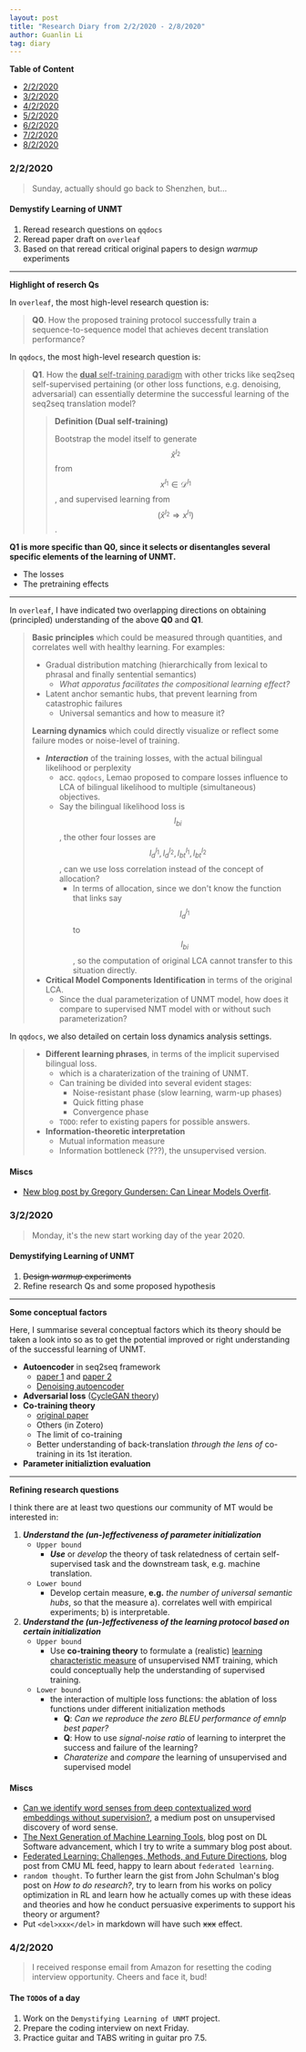 ```yaml
---
layout: post
title: "Research Diary from 2/2/2020 - 2/8/2020"
author: Guanlin Li
tag: diary
---
```


**Table of Content**

* [2/2/2020](#2/2/2020)
* [3/2/2020](#3/2/2020)
* [4/2/2020](#3/2/2020)
* [5/2/2020](#3/2/2020)
* [6/2/2020](#3/2/2020)
* [7/2/2020](#3/2/2020)
* [8/2/2020](#3/2/2020)

### 2/2/2020

> Sunday, actually should go back to Shenzhen, but...

#### Demystify Learning of UNMT

1. Reread research questions on `qqdocs`
2. Reread paper draft on `overleaf`
3. Based on that reread critical original papers to design *warmup* experiments

---

**Highlight of reserch Qs**

In `overleaf`, the most high-level research question is:

> **Q0**. How the proposed training protocol successfully train a sequence-to-sequence model that achieves decent translation performance?

In `qqdocs`, the most high-level research question is:

> **Q1**. How the <u>**dual** self-training paradigm</u> with other tricks like seq2seq self-supervised pertaining (or other loss functions, e.g. denoising, adversarial) can essentially determine the successful learning of the seq2seq translation model?
>
> > **Definition (Dual self-training)**
> >
> > Bootstrap the model itself to generate $$\hat{x}^{l_2}$$ from $$x^{l_1} \in \mathcal{D}^{l_1}$$, and supervised learning from $$(\hat{x}^{l_2} \Rightarrow x^{l_1})$$.

**Q1 is more specific than Q0, since it selects or disentangles several specific elements of the learning of UNMT.**

- The losses
- The pretraining effects

---

In `overleaf`,  I have indicated two overlapping directions on obtaining (principled) understanding of the above **Q0** and **Q1**.

> **Basic principles** which could be measured through quantities, and correlates well with healthy learning. For examples:
>
> - Gradual distribution matching (hierarchically from lexical to phrasal and finally sentential semantics)
>   - *What apporatus facilitates the compositional learning effect?*
> - Latent anchor semantic hubs, that prevent learning from catastrophic failures
>   - Universal semantics and how to measure it?
>
> **Learning dynamics** which could directly visualize or reflect some failure modes or noise-level of training.
>
> - ***Interaction*** of the training losses, with the actual bilingual likelihood or perplexity
>   - acc. `qqdocs`, Lemao proposed to compare losses influence to LCA of  bilingual likelihood to multiple (simultaneous) objectives.
>   - Say the bilingual likelihood loss is $$l_{bi}$$, the other four losses are $$l_{d}^{l_1}, l_{d}^{l_2}, l_{bt}^{l_1}, l_{bt}^{l_2}$$, can we use loss correlation instead of the concept of allocation?
>     - In terms of allocation, since we don't know the function that links say $$l_{d}^{l_1}$$ to $$l_{bi}$$, so the computation of original LCA cannot transfer to this situation directly.
> - **Critical Model Components Identification** in terms of the original LCA. 
>   - Since the dual parameterization of UNMT model, how does it compare to supervised NMT model with or without such parameterization?

In `qqdocs`, we also detailed on certain loss dynamics analysis settings.

> - **Different learning phrases**, in terms of the implicit supervised bilingual loss.
>   - which is a charaterization of the training of UNMT.
>   - Can training be divided into several evident stages:
>     - Noise-resistant phase (slow learning, warm-up phases)
>     - Quick fitting phase
>     - Convergence phase
>   - `TODO`: refer to existing papers for possible answers.
> - **Information-theoretic interpretation**
>   - Mutual information measure
>   - Information bottleneck (???), the unsupervised version.



#### Miscs

- [New blog post by Gregory Gundersen: Can Linear Models Overfit](http://gregorygundersen.com/blog/2020/01/31/linear-overfitting/).



### 3/2/2020

> Monday, it's the new start working day of the year 2020.

#### Demystifying Learning of UNMT

1. <del>Design *warmup* experiments</del>
2. Refine research Qs and some proposed hypothesis

---

**Some conceptual factors**

Here, I summarise several conceptual factors which its theory should be taken a look into so as to get the potential improved or right understanding of the successful learning of UNMT.

- **Autoencoder** in seq2seq framework
  - [paper 1](https://arxiv.org/pdf/1907.04944.pdf) and [paper 2](https://openreview.net/forum?id=ryl3blSFPr)
  - [Denoising autoencoder](http://www.jmlr.org/papers/volume11/vincent10a/vincent10a.pdf)
- **Adversarial loss** ([CycleGAN theory](https://openreview.net/forum?id=B1eWOJHKvB))
- **Co-training theory**
  - [original paper](https://www.cs.cmu.edu/~avrim/Papers/cotrain.pdf)
  - Others (in Zotero)
  - The limit of co-training
  - Better understanding of back-translation *through the lens of* co-training in its 1st iteration.
- **Parameter initializtion evaluation**

---

**Refining research questions**

I think there are at least two questions our community of MT would be interested in:

1. ***Understand the (un-)effectiveness of parameter initialization***
   - `Upper bound`
     - ***Use*** or *develop* the theory of task relatedness of certain self-supervised task and the downstream task, e.g. machine translation.
   - `Lower bound`
     - Develop certain measure, **e.g.** *the number of universal semantic hubs*, so that the measure a). correlates well with empirical experiments; b) is interpretable.
2. ***Understand the (un-)effectiveness of the learning protocol based on certain initialization***
   - `Upper bound`
     - Use **co-training theory** to formulate a (realistic) <u>learning characteristic measure</u> of unsupervised NMT training, which could conceptually help the understanding of supervised training.
   - `Lower bound`
     - the interaction of multiple loss functions: the ablation of loss functions under different initialization methods
       - **Q**: *Can we reproduce the zero BLEU performance of emnlp best paper?*
       - **Q**: How to use *signal-noise ratio* of learning to interpret the success and failure of the learning?
       - *Charaterize* and *compare* the learning of unsupervised and supervised model



#### Miscs

- [Can we identify word senses from deep contextualized word embeddings without supervision?](https://medium.com/@leslie_huang/automatic-extraction-of-word-senses-from-deep-contextualized-word-embeddings-2f09f16e820), a medium post on unsupervised discovery of word sense.
- [The Next Generation of Machine Learning Tools](http://inoryy.com/post/next-gen-ml-tools/), blog post on DL Software advancement, which I try to write a summary blog post about.
- [Federated Learning: Challenges, Methods, and Future Directions](https://blog.ml.cmu.edu/2019/11/12/federated-learning-challenges-methods-and-future-directions/), blog post from CMU ML feed, happy to learn about `federated learning`.
- `random thought`. To further learn the gist from John Schulman's blog post on *How to do research?*, try to learn from his works on policy optimization in RL and learn how he actually comes up with these ideas and theories and how he conduct persuasive experiments to support his theory or argument?
- Put `<del>xxx</del>` in markdown will have such <del>xxx</del> effect.



### 4/2/2020

> I received response email from Amazon for resetting the coding interview opportunity. Cheers and face it, bud!



#### The `TODO`s of a day

1. Work on the `Demystifying Learning of UNMT` project.
2. Prepare the coding interview on next Friday.
3. Practice guitar and TABS writing in guitar pro 7.5.

